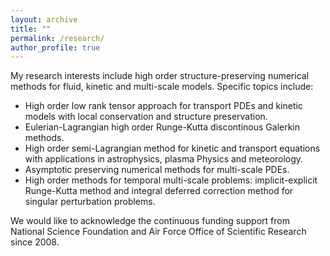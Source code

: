 ```yaml
---
layout: archive
title: ""
permalink: /research/
author_profile: true
---
```


My research interests include high order structure-preserving numerical methods for fluid, kinetic and multi-scale models. Specific topics include: 

- High order low rank tensor approach for transport PDEs and kinetic models with local conservation and structure preservation. 
- Eulerian-Lagrangian high order Runge-Kutta discontinous Galerkin methods.
- High order semi-Lagrangian method for kinetic and transport equations with applications in astrophysics, plasma Physics and meteorology.
- Asymptotic preserving numerical methods for multi-scale PDEs. 
- High order methods for temporal multi-scale problems: implicit-explicit Runge-Kutta method and integral deferred correction method for singular perturbation problems.

We would like to acknowledge the continuous funding support from National Science Foundation and Air Force Office of Scientific Research since 2008. 


